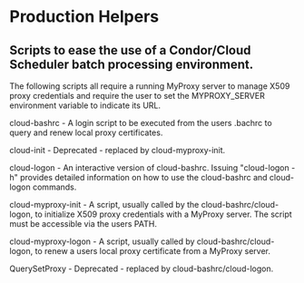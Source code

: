# Production Helpers

## Scripts to ease the use of a Condor/Cloud Scheduler batch processing environment.

The following scripts all require a running MyProxy server to manage X509 proxy credentials
and require the user to set the MYPROXY_SERVER environment variable to indicate its URL.

cloud-bashrc            - A login script to be executed from the users .bachrc to query 
                          and renew local proxy certificates.

cloud-init              - Deprecated - replaced by cloud-myproxy-init.

cloud-logon             - An interactive version of cloud-bashrc. Issuing "cloud-logon -h"
                          provides detailed information on how to use the cloud-bashrc and
                          cloud-logon commands.

cloud-myproxy-init      - A script, usually called by the cloud-bashrc/cloud-logon, to
                          initialize X509 proxy credentials with a MyProxy server. The 
                          script must be accessible via the users PATH.

cloud-myproxy-logon     - A script, usually called by cloud-bashrc/cloud-logon, to renew
                          a users local proxy certificate from a MyProxy server.

QuerySetProxy           - Deprecated - replaced by cloud-bashrc/cloud-logon.
